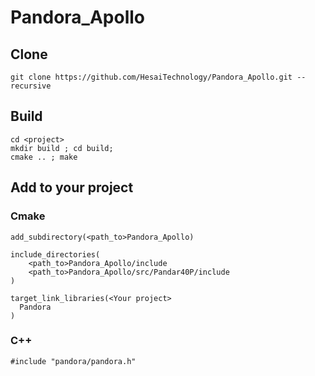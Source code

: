 # Pandora_Apollo
## Clone
```
git clone https://github.com/HesaiTechnology/Pandora_Apollo.git --recursive
```

## Build
```
cd <project>
mkdir build ; cd build;
cmake .. ; make
```
## Add to your project 
### Cmake
```
add_subdirectory(<path_to>Pandora_Apollo)

include_directories(
	<path_to>Pandora_Apollo/include
	<path_to>Pandora_Apollo/src/Pandar40P/include
)

target_link_libraries(<Your project>
  Pandora
)

```
### C++
```
#include "pandora/pandora.h"
```

